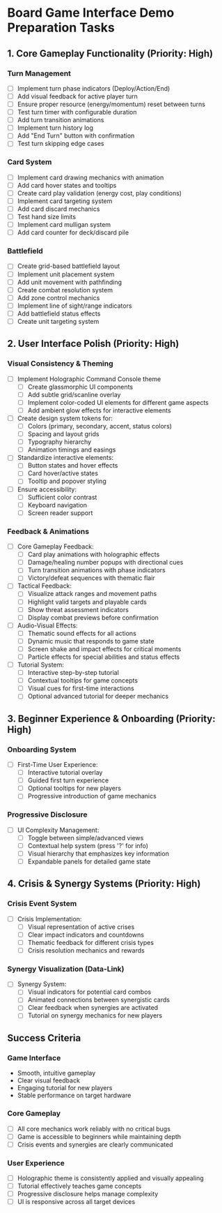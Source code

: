 # Board Game Interface Demo Preparation Tasks

## 1. Core Gameplay Functionality (Priority: High)

### Turn Management
- [ ] Implement turn phase indicators (Deploy/Action/End)
- [ ] Add visual feedback for active player turn
- [ ] Ensure proper resource (energy/momentum) reset between turns
- [ ] Test turn timer with configurable duration
- [ ] Add turn transition animations
- [ ] Implement turn history log
- [ ] Add "End Turn" button with confirmation
- [ ] Test turn skipping edge cases

### Card System
- [ ] Implement card drawing mechanics with animation
- [ ] Add card hover states and tooltips
- [ ] Create card play validation (energy cost, play conditions)
- [ ] Implement card targeting system
- [ ] Add card discard mechanics
- [ ] Test hand size limits
- [ ] Implement card mulligan system
- [ ] Add card counter for deck/discard pile

### Battlefield
- [ ] Create grid-based battlefield layout
- [ ] Implement unit placement system
- [ ] Add unit movement with pathfinding
- [ ] Create combat resolution system
- [ ] Add zone control mechanics
- [ ] Implement line of sight/range indicators
- [ ] Add battlefield status effects
- [ ] Create unit targeting system

## 2. User Interface Polish (Priority: High)

### Visual Consistency & Theming
- [ ] Implement Holographic Command Console theme
  - [ ] Create glassmorphic UI components
  - [ ] Add subtle grid/scanline overlay
  - [ ] Implement color-coded UI elements for different game aspects
  - [ ] Add ambient glow effects for interactive elements
- [ ] Create design system tokens for:
  - [ ] Colors (primary, secondary, accent, status colors)
  - [ ] Spacing and layout grids
  - [ ] Typography hierarchy
  - [ ] Animation timings and easings
- [ ] Standardize interactive elements:
  - [ ] Button states and hover effects
  - [ ] Card hover/active states
  - [ ] Tooltip and popover styling
- [ ] Ensure accessibility:
  - [ ] Sufficient color contrast
  - [ ] Keyboard navigation
  - [ ] Screen reader support

### Feedback & Animations
- [ ] Core Gameplay Feedback:
  - [ ] Card play animations with holographic effects
  - [ ] Damage/healing number popups with directional cues
  - [ ] Turn transition animations with phase indicators
  - [ ] Victory/defeat sequences with thematic flair
- [ ] Tactical Feedback:
  - [ ] Visualize attack ranges and movement paths
  - [ ] Highlight valid targets and playable cards
  - [ ] Show threat assessment indicators
  - [ ] Display combat previews before confirmation
- [ ] Audio-Visual Effects:
  - [ ] Thematic sound effects for all actions
  - [ ] Dynamic music that responds to game state
  - [ ] Screen shake and impact effects for critical moments
  - [ ] Particle effects for special abilities and status effects
- [ ] Tutorial System:
  - [ ] Interactive step-by-step tutorial
  - [ ] Contextual tooltips for game concepts
  - [ ] Visual cues for first-time interactions
  - [ ] Optional advanced tutorial for deeper mechanics

## 3. Beginner Experience & Onboarding (Priority: High)

### Onboarding System
- [ ] First-Time User Experience:
  - [ ] Interactive tutorial overlay
  - [ ] Guided first turn experience
  - [ ] Optional tooltips for new players
  - [ ] Progressive introduction of game mechanics

### Progressive Disclosure
- [ ] UI Complexity Management:
  - [ ] Toggle between simple/advanced views
  - [ ] Contextual help system (press '?' for info)
  - [ ] Visual hierarchy that emphasizes key information
  - [ ] Expandable panels for detailed game state

## 4. Crisis & Synergy Systems (Priority: High)

### Crisis Event System
- [ ] Crisis Implementation:
  - [ ] Visual representation of active crises
  - [ ] Clear impact indicators and countdowns
  - [ ] Thematic feedback for different crisis types
  - [ ] Crisis resolution mechanics and rewards

### Synergy Visualization (Data-Link)
- [ ] Synergy System:
  - [ ] Visual indicators for potential card combos
  - [ ] Animated connections between synergistic cards
  - [ ] Clear feedback when synergies are activated
  - [ ] Tutorial on synergy mechanics for new players

## Success Criteria

### Game Interface
- Smooth, intuitive gameplay
- Clear visual feedback
- Engaging tutorial for new players
- Stable performance on target hardware

### Core Gameplay
- [ ] All core mechanics work reliably with no critical bugs
- [ ] Game is accessible to beginners while maintaining depth
- [ ] Crisis events and synergies are clearly communicated

### User Experience
- [ ] Holographic theme is consistently applied and visually appealing
- [ ] Tutorial effectively teaches game concepts
- [ ] Progressive disclosure helps manage complexity
- [ ] UI is responsive across all target devices